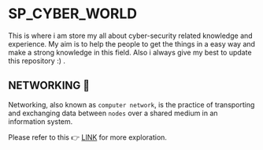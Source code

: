# SP_CYBER_WORLD
This is where i am store my all about cyber-security related knowledge and experience. My aim is to help the people to get the things in a easy way and make a strong knowledge in this field. Also i always give my best to update this repository :) . 

## NETWORKING :open_book:
Networking, also known as `computer network`, is the practice of transporting and exchanging data between `nodes` over a shared medium in an information system.

Please refer to this :point_right: [LINK](https://github.com/sumansupanda/SP_CYBER_WORLD/blob/main/CYBER-SECURITY/Networking.md "click for further exploration") for more exploration.
